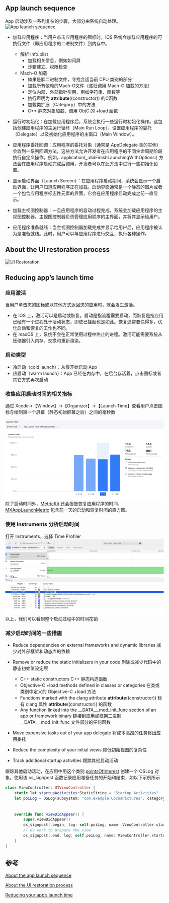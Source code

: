 ## App launch sequence

App 启动涉及一系列复杂的步骤，大部分由系统自动处理。
![App launch sequence](https://docs-assets.developer.apple.com/published/dd1b7996c3/rendered2x-1635759039.png)


* 加载应用程序：当用户点击应用程序的图标时，iOS 系统会加载应用程序的可执行文件（即应用程序的二进制文件）到内存中。
    
    - 解析 Info.plist
        * 加载相关信息，例如如闪屏
        * 沙箱建立、权限检查
    - Mach-O 加载
        * 如果是胖二进制文件，寻找合适当前 CPU 类别的部分
        * 加载所有依赖的Mach-O文件（递归调用 Mach-O 加载的方法）
        * 定位内部、外部指针引用，例如字符串、函数等
        * 执行声明为 __attribute__((constructor)) 的C函数
        * 加载类扩展（Category）中的方法
        * C++ 静态对象加载、调用 ObjC 的 +load 函数

* 运行时初始化：在加载应用程序后，系统会执行一些运行时初始化操作。这包括创建应用程序的主运行循环（Main Run Loop）、设置应用程序的委托（Delegate）以及初始化应用程序的主窗口（Main Window）。

* 应用程序委托回调：应用程序的委托对象（通常是 AppDelegate 类的实例）会收到一系列回调方法，这些方法允许开发者在应用程序的不同生命周期阶段执行自定义操作。例如，application(_:didFinishLaunchingWithOptions:) 方法会在应用程序启动完成后调用，开发者可以在此方法中进行一些初始化设置。

* 显示启动界面（Launch Screen）：在应用程序启动期间，系统会显示一个启动界面，让用户知道应用程序正在加载。启动界面通常是一个静态的图片或者一个包含应用程序标志性元素的界面，它会在应用程序启动完成之前一直显示。

* 加载主视图控制器：一旦应用程序的启动过程完成，系统会加载应用程序的主视图控制器。主视图控制器负责管理应用程序的主界面，并将其显示给用户。

* 应用程序准备就绪：当主视图控制器加载完成并显示给用户后，应用程序被认为是准备就绪。此时，用户可以与应用程序进行交互，执行各种操作。


## About the UI restoration process

![UI Restoration](https://docs-assets.developer.apple.com/published/9fd35a9f67/92b434a7-dc7e-479c-b668-dbb70bb1dd2e.png)

## Reducing app’s launch time

### 应用激活

当用户单击您的图标或以其他方式返回您的应用时，就会发生激活。

* 在 iOS 上，激活可以是启动或恢复。启动是指流程需要启动，而恢复是指应用已经有一个进程处于活动状态，即使已挂起也是如此。恢复通常要快得多，优化启动和恢复的工作也不同。
* 在 macOS 上，系统不会在正常使用过程中终止的进程。激活可能需要系统从压缩器引入内存、交换和重新渲染。

### 启动类型

* 冷启动（cold launch）：从零开始启动 App
* 热启动（warm launch）：App 已经在内存中，在后台存活着，点击图标或者其它方式再次启动

### 收集应用启动时间的相关指标

通过 Xcode->【Window】->【Organizer】->【Launch Time】查看用户点击图标与绘制第一个屏幕（静态初始屏幕之后）之间的毫秒数

![Launch Time](assets/17023637981805.jpg)
除了启动时间外，[MetricKit](https://developer.apple.com/documentation/metrickit) 还会报告恢复应用程序的时间，[MXAppLaunchMetric](https://developer.apple.com/documentation/metrickit/mxapplaunchmetric) 包含前一天的启动和恢复时间的直方图。

### 使用 Instruments 分析启动时间

打开 Instruments，选择 Time Profiler
![Time Profiler](assets/17023655532509.jpg)
以上，我们可以看到整个启动过程中的时间花销


### 减少启动时间的一些措施

* Reduce dependencies on external frameworks and dynamic libraries
减少对外部框架和动态库的依赖

* Remove or reduce the static initializers in your code
删除或减少代码中的静态初始值设定项

    - C++ static constructors C++ 静态构造函数
    - Objective-C +load methods defined in classes or categories 在类或类别中定义的 Objective-C +load 方法
    - Functions marked with the clang attribute __attribute__((constructor)) 标有 clang 属性 __attribute__((constructor)) 的函数
    - Any function linked into the __DATA,__mod_init_func section of an app or framework binary 链接到应用或框架二进制 __DATA,__mod_init_func 文件部分的任何函数

* Move expensive tasks out of your app delegate
将成本高昂的任务移出应用委托

* Reduce the complexity of your initial views
降低初始视图的复杂性

* Track additional startup activities
跟踪其他启动活动

跟踪其他启动活动，在应用中用这个类别 [pointsOfInterest](https://developer.apple.com/documentation/os/oslog/category/3006878-pointsofinterest) 创建一个 OSLog 对象。使用该 os_signpost 函数记录应用准备任务的开始和结束，如以下示例所示
``` Swift
class ViewController: UIViewController {
    static let startupActivities:StaticString = "Startup Activities"
    let poiLog = OSLog(subsystem: "com.example.CocoaPictures", category: .pointsOfInterest)


    override func viewDidAppear() {
        super.viewDidAppear()
        os_signpost(.begin, log: self.poiLog, name: ViewController.startupActivities)
        // do work to prepare the view
        os_signpost(.end, log: self.poiLog, name: ViewController.startupActivities)
    }
}
```
## 参考

[About the app launch sequence](https://developer.apple.com/documentation/uikit/app_and_environment/responding_to_the_launch_of_your_app/about_the_app_launch_sequence/)

[About the UI restoration process](https://developer.apple.com/documentation/uikit/view_controllers/preserving_your_app_s_ui_across_launches/about_the_ui_restoration_process)

[Reducing your app’s launch time](https://developer.apple.com/documentation/xcode/reducing-your-app-s-launch-time/)

